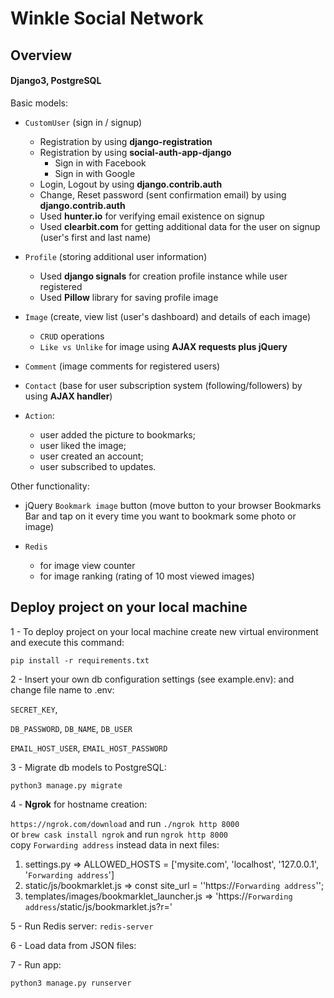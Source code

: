 # Winkle Social Network

## Overview
#### Django3, PostgreSQL

Basic models:<br />

- `CustomUser` (sign in / signup)<br />
    - Registration by using **django-registration**
    - Registration by using **social-auth-app-django** 
        - Sign in with Facebook
        - Sign in with Google
    - Login, Logout by using **django.contrib.auth**
    - Change, Reset password (sent confirmation email) by using **django.contrib.auth**
    - Used **hunter.io** for verifying email existence on signup
    - Used **clearbit.com** for getting additional data for the user on signup (user's first and last name)
    
- `Profile` (storing additional user information)<br />
    - Used **django signals** for creation profile instance while user registered
    - Used **Pillow** library for saving profile image

- `Image` (create, view list (user's dashboard) and details of each image)
    - `CRUD` operations
    - `Like vs Unlike` for image using **AJAX requests plus jQuery**
- `Comment` (image comments for registered users)
- `Contact` (base for user subscription system (following/followers) by using **AJAX handler**) 
- `Action`:
    - user added the picture to bookmarks;
    - user liked the image;
    - user created an account;
    - user subscribed to updates.

Other functionality:<br />
- jQuery `Bookmark image` button (move button to your browser Bookmarks Bar and tap on it every time you want to bookmark some photo or image)

- `Redis`
    - for image view counter 
    - for image ranking (rating of 10 most viewed images)

## Deploy project on your local machine

1 - To deploy project on your local machine create new virtual environment and execute this command:

`pip install -r requirements.txt`

2 - Insert your own db configuration settings (see example.env):
and change file name to .env:

`SECRET_KEY`,

`DB_PASSWORD`,
`DB_NAME`,
`DB_USER`

`EMAIL_HOST_USER`,
`EMAIL_HOST_PASSWORD`

3 - Migrate db models to PostgreSQL:

`python3 manage.py migrate`

4 - **Ngrok** for hostname creation:

`https://ngrok.com/download` and run `./ngrok http 8000` <br />
or `brew cask install ngrok` and run `ngrok http 8000` <br />
copy `Forwarding address` instead data in next files: <br />
1. settings.py => ALLOWED_HOSTS = ['mysite.com', 'localhost', '127.0.0.1', '`Forwarding address`'] <br />
2. static/js/bookmarklet.js => const site_url = '\'https://`Forwarding address`\''; <br />
3. templates/images/bookmarklet_launcher.js => 'https://`Forwarding address`/static/js/bookmarklet.js?r='

5 - Run Redis server: `redis-server`
    
6 - Load data from JSON files:

7 - Run app:

`python3 manage.py runserver`
